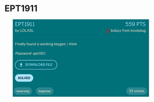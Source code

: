 # EPT1911

<p align="center">
    <img src="img/ept1911_chall.png" alt="Challenge" width="450"/>
</p>